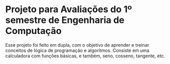 # Projeto para Avaliações do 1º semestre de Engenharia de Computação

Esse projeto foi feito em dupla, com o objetivo de aprender e treinar conceitos de lógica de programação e algorítmos. 
Consiste em uma calculadora com funções básicas, e também, seno, cosseno, tangente, etc. 
